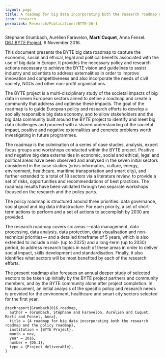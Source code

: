 ```yaml
---
layout: page
title: A roadmap for big data incorporating both the research roadmap and the policy roadmap
icon: research
permalink: Research/Publications/BYTE-D6-1
---
```


Stéphane Grumbach, Aurélien Faravelon, **Martí Cuquet**, Anna Fensel.  
[D6.1 BYTE Project](http://byte-project.eu/wp-content/uploads/2016/11/D6-1-BYTE-Policy-and-Research-roadmap_FINAL.pdf), 9 November 2016.

This document presents the BYTE big data roadmap to capture the economic,
social and ethical, legal and political benefits associated with the use of
big data in Europe. It provides the necessary policy and research actions
necessary to achieve the BYTE vision and guidelines to assist industry and
scientists to address externalities in order to improve innovation and
competitiveness and also incorporate the needs of civil society, NGOs and
other non-profit organisations.

The BYTE project is a multi-disciplinary study of the societal impacts of big
data in seven European sectors aimed to define a roadmap and create a
community that address and optimise these impacts.
The goal of the roadmap is to guide European policy and research efforts to
develop a socially responsible big data economy, and to allow stakeholders and
the big data community built around the BYTE project to identify and meet big
data challenges and proceed with a shared understanding of the societal
impact, positive and negative externalities and concrete problems worth
investigating in future programmes.

The roadmap is the culmination of a series of case studies, analysis, expert
focus groups and workshops conducted within the BYTE project. Positive and
negative big data externalities in economic, social and ethical, legal and
political areas have been observed and analysed in the seven initial sectors
considered in the case studies (crisis informatics, culture, energy,
environment, healthcare, maritime transportation and smart city), and further
extended to a total of 18 sectors via a literature review, to provide a set of
risks, opportunities and recommendations of best practices. The roadmap
results have been validated through two separate workshops focused on the
research and the policy parts.

The policy roadmap is structured around three priorities: data governance,
social good and big data infrastructure. For each priority, a set of
short-term actions to perform and a set of actions to accomplish by 2030 are
provided.

The research roadmap covers six areas —data management, data processing, data
analysis, data protection, data visualisation and non-technical priorities—
and a detailed timeframe of 5 years, which is also extended to include a mid-
(up to 2025) and a long-term (up to 2030) period, to address research topics
in each of these areas in order to deliver social impact, skills development
and standardisation. Finally, it also identifies what sectors will be most
benefited by each of the research efforts.

The present roadmap also foresees an annual deeper study of selected sectors
to be taken up initially by the BYTE project partners and community members,
and by the BYTE community alone after project completion. In this document, an
initial analysis of the specific policy and research needs is provided for the
environment, healthcare and smart city sectors selected for the first year.

~~~
@techreport{Grumbach2016_roadmap,
  author = {Grumbach, Stéphane and Faravelon, Aurélien and Cuquet, Martí and Fensel, Anna},
  title = {A roadmap for big data incorporating both the research roadmap and the policy roadmap},
  institution = {BYTE Project},
  month = nov,
  year = 2016,
  number = {D6.1},
  type = {Project deliverable},
}
~~~
